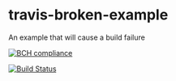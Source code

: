 # travis-broken-example

An example that will cause a build failure


[![BCH compliance](https://bettercodehub.com/edge/badge/L2v2P/travis-broken-example)](https://bettercodehub.com/)

[![Build Status](https://travis-ci.org/L2v2P/travis-broken-example.svg?branch=master)](https://travis-ci.org/L2v2P/travis-broken-example)
